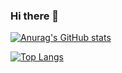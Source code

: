 ### Hi there 👋

<!--
**viaSSH/viaSSH** is a ✨ _special_ ✨ repository because its `README.md` (this file) appears on your GitHub profile.

Here are some ideas to get you started:

- 🔭 I’m currently working on ...
- 🌱 I’m currently learning ...
- 👯 I’m looking to collaborate on ...
- 🤔 I’m looking for help with ...
- 💬 Ask me about ...
- 📫 How to reach me: ...
- 😄 Pronouns: ...
- ⚡ Fun fact: ...
-->

[![Anurag's GitHub stats](https://github-readme-stats.vercel.app/api?username=viaSSH)](https://github.com/viaSSH/github-readme-stats)

[![Top Langs](https://github-readme-stats.vercel.app/api/top-langs/?username=viaSSH)](https://github.com/viaSSH/github-readme-stats)
